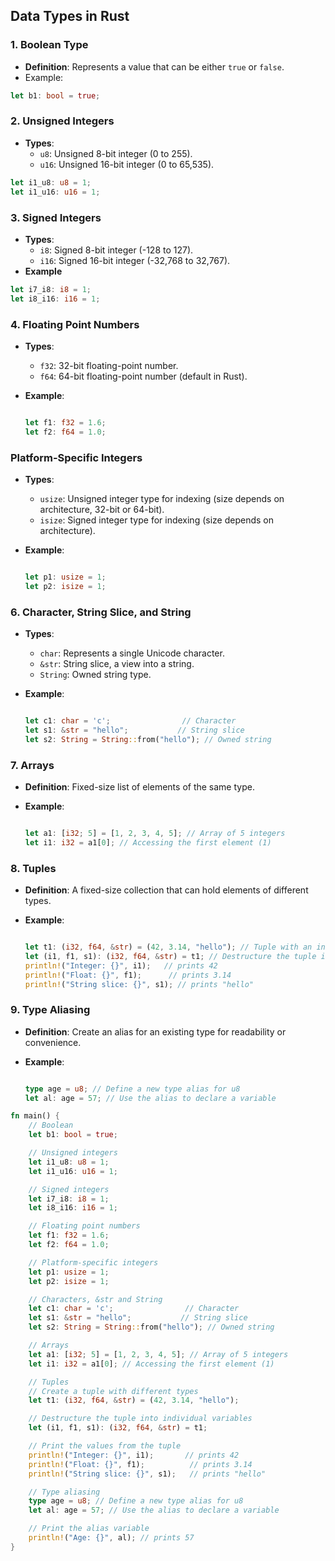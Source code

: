 ## Data Types in Rust

### 1. Boolean Type

- **Definition**: Represents a value that can be either `true` or `false`.
- Example:

```rust
let b1: bool = true;
```

### 2. Unsigned Integers

- **Types**:
    - `u8`: Unsigned 8-bit integer (0 to 255).
    - `u16`: Unsigned 16-bit integer (0 to 65,535).

```rust
let i1_u8: u8 = 1;   
let i1_u16: u16 = 1;  
```

### 3. Signed Integers

- **Types**:
    - `i8`: Signed 8-bit integer (-128 to 127).
    - `i16`: Signed 16-bit integer (-32,768 to 32,767).
- **Example**

```rust
let i7_i8: i8 = 1;    
let i8_i16: i16 = 1;  
```

### 4. Floating Point Numbers

- **Types**:
    - `f32`: 32-bit floating-point number.
    - `f64`: 64-bit floating-point number (default in Rust).
- **Example**:
    
    ```rust
    
    let f1: f32 = 1.6;
    let f2: f64 = 1.0;
    
    ```
    

### Platform-Specific Integers

- **Types**:
    - `usize`: Unsigned integer type for indexing (size depends on architecture, 32-bit or 64-bit).
    - `isize`: Signed integer type for indexing (size depends on architecture).
- **Example**:
    
    ```rust
    
    let p1: usize = 1;
    let p2: isize = 1;
    
    ```
    

### 6. Character, String Slice, and String

- **Types**:
    - `char`: Represents a single Unicode character.
    - `&str`: String slice, a view into a string.
    - `String`: Owned string type.
- **Example**:
    
    ```rust
    
    let c1: char = 'c';                // Character
    let s1: &str = "hello";           // String slice
    let s2: String = String::from("hello"); // Owned string
    
    ```
    

### 7. Arrays

- **Definition**: Fixed-size list of elements of the same type.
- **Example**:
    
    ```rust
    
    let a1: [i32; 5] = [1, 2, 3, 4, 5]; // Array of 5 integers
    let i1: i32 = a1[0]; // Accessing the first element (1)
    
    ```
    

### 8. Tuples

- **Definition**: A fixed-size collection that can hold elements of different types.
- **Example**:
    
    ```rust
    
    let t1: (i32, f64, &str) = (42, 3.14, "hello"); // Tuple with an integer, float, and string slice
    let (i1, f1, s1): (i32, f64, &str) = t1; // Destructure the tuple into variables
    println!("Integer: {}", i1);   // prints 42
    println!("Float: {}", f1);      // prints 3.14
    println!("String slice: {}", s1); // prints "hello"
    
    ```
    

### 9. Type Aliasing

- **Definition**: Create an alias for an existing type for readability or convenience.
- **Example**:
    
    ```rust
    
    type age = u8; // Define a new type alias for u8
    let al: age = 57; // Use the alias to declare a variable
    
    ```
    

```rust
fn main() {
    // Boolean
    let b1: bool = true; 

    // Unsigned integers
    let i1_u8: u8 = 1;   
    let i1_u16: u16 = 1;  

    // Signed integers
    let i7_i8: i8 = 1;    
    let i8_i16: i16 = 1;  

    // Floating point numbers
    let f1: f32 = 1.6;   
    let f2: f64 = 1.0;   

    // Platform-specific integers
    let p1: usize = 1;    
    let p2: isize = 1;    

    // Characters, &str and String
    let c1: char = 'c';                // Character
    let s1: &str = "hello";           // String slice
    let s2: String = String::from("hello"); // Owned string

    // Arrays
    let a1: [i32; 5] = [1, 2, 3, 4, 5]; // Array of 5 integers
    let i1: i32 = a1[0]; // Accessing the first element (1)

    // Tuples
    // Create a tuple with different types
    let t1: (i32, f64, &str) = (42, 3.14, "hello");

    // Destructure the tuple into individual variables
    let (i1, f1, s1): (i32, f64, &str) = t1;

    // Print the values from the tuple
    println!("Integer: {}", i1);       // prints 42
    println!("Float: {}", f1);          // prints 3.14
    println!("String slice: {}", s1);   // prints "hello"

    // Type aliasing
    type age = u8; // Define a new type alias for u8
    let al: age = 57; // Use the alias to declare a variable

    // Print the alias variable
    println!("Age: {}", al); // prints 57
}

```
